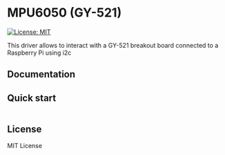 # MPU6050 (GY-521)

[![License: MIT](https://img.shields.io/badge/License-MIT-yellow.svg)](https://opensource.org/licenses/MIT)

This driver allows to interact with a GY-521 breakout board connected to a Raspberry Pi using i2c

## Documentation

## Quick start

```go

```

## License

MIT License
